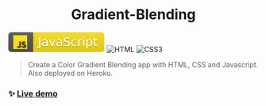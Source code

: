 # 
<h1 align="center">Gradient-Blending</h1>

<p>
  <img alt="JavaScript" src="https://github.com/aleen42/badges/raw/master/src/javascript.svg" />
  <img alt="HTML" src="https://img.shields.io/badge/-HTML5-E34F26?style=plastic&logo=html5&logoColor=white" />
  <img alt="CSS3" src="https://img.shields.io/badge/-CSS3-1572B6?style=plastic&logo=css3" />
  
 
</p>

> 
> Create a Color Gradient Blending app with HTML, CSS and Javascript.<br> Also deployed on Heroku.


### ✨ [Live demo]()

